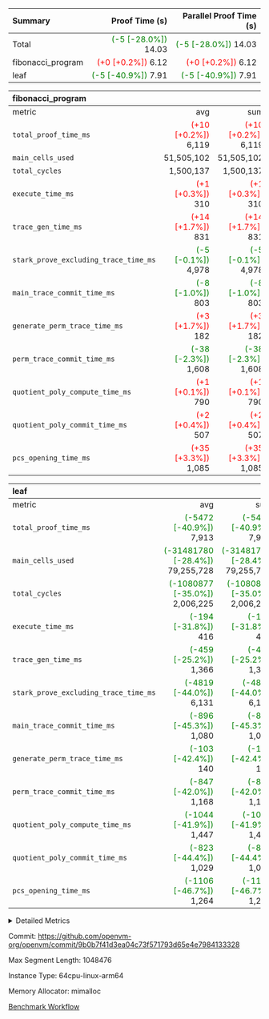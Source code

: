 | Summary | Proof Time (s) | Parallel Proof Time (s) |
|:---|---:|---:|
| Total | <span style='color: green'>(-5 [-28.0%])</span> 14.03 | <span style='color: green'>(-5 [-28.0%])</span> 14.03 |
| fibonacci_program | <span style='color: red'>(+0 [+0.2%])</span> 6.12 | <span style='color: red'>(+0 [+0.2%])</span> 6.12 |
| leaf | <span style='color: green'>(-5 [-40.9%])</span> 7.91 | <span style='color: green'>(-5 [-40.9%])</span> 7.91 |


| fibonacci_program |||||
|:---|---:|---:|---:|---:|
|metric|avg|sum|max|min|
| `total_proof_time_ms ` | <span style='color: red'>(+10 [+0.2%])</span> 6,119 | <span style='color: red'>(+10 [+0.2%])</span> 6,119 | <span style='color: red'>(+10 [+0.2%])</span> 6,119 | <span style='color: red'>(+10 [+0.2%])</span> 6,119 |
| `main_cells_used     ` |  51,505,102 |  51,505,102 |  51,505,102 |  51,505,102 |
| `total_cycles        ` |  1,500,137 |  1,500,137 |  1,500,137 |  1,500,137 |
| `execute_time_ms     ` | <span style='color: red'>(+1 [+0.3%])</span> 310 | <span style='color: red'>(+1 [+0.3%])</span> 310 | <span style='color: red'>(+1 [+0.3%])</span> 310 | <span style='color: red'>(+1 [+0.3%])</span> 310 |
| `trace_gen_time_ms   ` | <span style='color: red'>(+14 [+1.7%])</span> 831 | <span style='color: red'>(+14 [+1.7%])</span> 831 | <span style='color: red'>(+14 [+1.7%])</span> 831 | <span style='color: red'>(+14 [+1.7%])</span> 831 |
| `stark_prove_excluding_trace_time_ms` | <span style='color: green'>(-5 [-0.1%])</span> 4,978 | <span style='color: green'>(-5 [-0.1%])</span> 4,978 | <span style='color: green'>(-5 [-0.1%])</span> 4,978 | <span style='color: green'>(-5 [-0.1%])</span> 4,978 |
| `main_trace_commit_time_ms` | <span style='color: green'>(-8 [-1.0%])</span> 803 | <span style='color: green'>(-8 [-1.0%])</span> 803 | <span style='color: green'>(-8 [-1.0%])</span> 803 | <span style='color: green'>(-8 [-1.0%])</span> 803 |
| `generate_perm_trace_time_ms` | <span style='color: red'>(+3 [+1.7%])</span> 182 | <span style='color: red'>(+3 [+1.7%])</span> 182 | <span style='color: red'>(+3 [+1.7%])</span> 182 | <span style='color: red'>(+3 [+1.7%])</span> 182 |
| `perm_trace_commit_time_ms` | <span style='color: green'>(-38 [-2.3%])</span> 1,608 | <span style='color: green'>(-38 [-2.3%])</span> 1,608 | <span style='color: green'>(-38 [-2.3%])</span> 1,608 | <span style='color: green'>(-38 [-2.3%])</span> 1,608 |
| `quotient_poly_compute_time_ms` | <span style='color: red'>(+1 [+0.1%])</span> 790 | <span style='color: red'>(+1 [+0.1%])</span> 790 | <span style='color: red'>(+1 [+0.1%])</span> 790 | <span style='color: red'>(+1 [+0.1%])</span> 790 |
| `quotient_poly_commit_time_ms` | <span style='color: red'>(+2 [+0.4%])</span> 507 | <span style='color: red'>(+2 [+0.4%])</span> 507 | <span style='color: red'>(+2 [+0.4%])</span> 507 | <span style='color: red'>(+2 [+0.4%])</span> 507 |
| `pcs_opening_time_ms ` | <span style='color: red'>(+35 [+3.3%])</span> 1,085 | <span style='color: red'>(+35 [+3.3%])</span> 1,085 | <span style='color: red'>(+35 [+3.3%])</span> 1,085 | <span style='color: red'>(+35 [+3.3%])</span> 1,085 |

| leaf |||||
|:---|---:|---:|---:|---:|
|metric|avg|sum|max|min|
| `total_proof_time_ms ` | <span style='color: green'>(-5472 [-40.9%])</span> 7,913 | <span style='color: green'>(-5472 [-40.9%])</span> 7,913 | <span style='color: green'>(-5472 [-40.9%])</span> 7,913 | <span style='color: green'>(-5472 [-40.9%])</span> 7,913 |
| `main_cells_used     ` | <span style='color: green'>(-31481780 [-28.4%])</span> 79,255,728 | <span style='color: green'>(-31481780 [-28.4%])</span> 79,255,728 | <span style='color: green'>(-31481780 [-28.4%])</span> 79,255,728 | <span style='color: green'>(-31481780 [-28.4%])</span> 79,255,728 |
| `total_cycles        ` | <span style='color: green'>(-1080877 [-35.0%])</span> 2,006,225 | <span style='color: green'>(-1080877 [-35.0%])</span> 2,006,225 | <span style='color: green'>(-1080877 [-35.0%])</span> 2,006,225 | <span style='color: green'>(-1080877 [-35.0%])</span> 2,006,225 |
| `execute_time_ms     ` | <span style='color: green'>(-194 [-31.8%])</span> 416 | <span style='color: green'>(-194 [-31.8%])</span> 416 | <span style='color: green'>(-194 [-31.8%])</span> 416 | <span style='color: green'>(-194 [-31.8%])</span> 416 |
| `trace_gen_time_ms   ` | <span style='color: green'>(-459 [-25.2%])</span> 1,366 | <span style='color: green'>(-459 [-25.2%])</span> 1,366 | <span style='color: green'>(-459 [-25.2%])</span> 1,366 | <span style='color: green'>(-459 [-25.2%])</span> 1,366 |
| `stark_prove_excluding_trace_time_ms` | <span style='color: green'>(-4819 [-44.0%])</span> 6,131 | <span style='color: green'>(-4819 [-44.0%])</span> 6,131 | <span style='color: green'>(-4819 [-44.0%])</span> 6,131 | <span style='color: green'>(-4819 [-44.0%])</span> 6,131 |
| `main_trace_commit_time_ms` | <span style='color: green'>(-896 [-45.3%])</span> 1,080 | <span style='color: green'>(-896 [-45.3%])</span> 1,080 | <span style='color: green'>(-896 [-45.3%])</span> 1,080 | <span style='color: green'>(-896 [-45.3%])</span> 1,080 |
| `generate_perm_trace_time_ms` | <span style='color: green'>(-103 [-42.4%])</span> 140 | <span style='color: green'>(-103 [-42.4%])</span> 140 | <span style='color: green'>(-103 [-42.4%])</span> 140 | <span style='color: green'>(-103 [-42.4%])</span> 140 |
| `perm_trace_commit_time_ms` | <span style='color: green'>(-847 [-42.0%])</span> 1,168 | <span style='color: green'>(-847 [-42.0%])</span> 1,168 | <span style='color: green'>(-847 [-42.0%])</span> 1,168 | <span style='color: green'>(-847 [-42.0%])</span> 1,168 |
| `quotient_poly_compute_time_ms` | <span style='color: green'>(-1044 [-41.9%])</span> 1,447 | <span style='color: green'>(-1044 [-41.9%])</span> 1,447 | <span style='color: green'>(-1044 [-41.9%])</span> 1,447 | <span style='color: green'>(-1044 [-41.9%])</span> 1,447 |
| `quotient_poly_commit_time_ms` | <span style='color: green'>(-823 [-44.4%])</span> 1,029 | <span style='color: green'>(-823 [-44.4%])</span> 1,029 | <span style='color: green'>(-823 [-44.4%])</span> 1,029 | <span style='color: green'>(-823 [-44.4%])</span> 1,029 |
| `pcs_opening_time_ms ` | <span style='color: green'>(-1106 [-46.7%])</span> 1,264 | <span style='color: green'>(-1106 [-46.7%])</span> 1,264 | <span style='color: green'>(-1106 [-46.7%])</span> 1,264 | <span style='color: green'>(-1106 [-46.7%])</span> 1,264 |



<details>
<summary>Detailed Metrics</summary>

| group | num_segments | keygen_time_ms | commit_exe_time_ms |
| --- | --- | --- | --- |
| fibonacci_program | 1 | 344 | 5 | 

| group | air_name | quotient_deg | interactions | constraints |
| --- | --- | --- | --- | --- |
| fibonacci_program | AccessAdapterAir<16> | 2 | 5 | 14 | 
| fibonacci_program | AccessAdapterAir<2> | 2 | 5 | 14 | 
| fibonacci_program | AccessAdapterAir<32> | 2 | 5 | 14 | 
| fibonacci_program | AccessAdapterAir<4> | 2 | 5 | 14 | 
| fibonacci_program | AccessAdapterAir<64> | 2 | 5 | 14 | 
| fibonacci_program | AccessAdapterAir<8> | 2 | 5 | 14 | 
| fibonacci_program | BitwiseOperationLookupAir<8> | 2 | 2 | 4 | 
| fibonacci_program | MemoryMerkleAir<8> | 2 | 4 | 40 | 
| fibonacci_program | PersistentBoundaryAir<8> | 2 | 3 | 6 | 
| fibonacci_program | PhantomAir | 2 | 3 | 5 | 
| fibonacci_program | Poseidon2PeripheryAir<BabyBearParameters>, 1> | 2 | 1 | 286 | 
| fibonacci_program | ProgramAir | 1 | 1 | 4 | 
| fibonacci_program | RangeTupleCheckerAir<2> | 1 | 1 | 4 | 
| fibonacci_program | VariableRangeCheckerAir | 1 | 1 | 4 | 
| fibonacci_program | VmAirWrapper<Rv32BaseAluAdapterAir, BaseAluCoreAir<4, 8> | 2 | 19 | 43 | 
| fibonacci_program | VmAirWrapper<Rv32BaseAluAdapterAir, LessThanCoreAir<4, 8> | 2 | 17 | 39 | 
| fibonacci_program | VmAirWrapper<Rv32BaseAluAdapterAir, ShiftCoreAir<4, 8> | 2 | 23 | 90 | 
| fibonacci_program | VmAirWrapper<Rv32BranchAdapterAir, BranchEqualCoreAir<4> | 2 | 11 | 25 | 
| fibonacci_program | VmAirWrapper<Rv32BranchAdapterAir, BranchLessThanCoreAir<4, 8> | 2 | 13 | 41 | 
| fibonacci_program | VmAirWrapper<Rv32CondRdWriteAdapterAir, Rv32JalLuiCoreAir> | 2 | 10 | 22 | 
| fibonacci_program | VmAirWrapper<Rv32HintStoreAdapterAir, Rv32HintStoreCoreAir> | 2 | 15 | 17 | 
| fibonacci_program | VmAirWrapper<Rv32JalrAdapterAir, Rv32JalrCoreAir> | 2 | 16 | 20 | 
| fibonacci_program | VmAirWrapper<Rv32LoadStoreAdapterAir, LoadSignExtendCoreAir<4, 8> | 2 | 18 | 33 | 
| fibonacci_program | VmAirWrapper<Rv32LoadStoreAdapterAir, LoadStoreCoreAir<4> | 2 | 17 | 38 | 
| fibonacci_program | VmAirWrapper<Rv32MultAdapterAir, DivRemCoreAir<4, 8> | 2 | 25 | 88 | 
| fibonacci_program | VmAirWrapper<Rv32MultAdapterAir, MulHCoreAir<4, 8> | 2 | 24 | 38 | 
| fibonacci_program | VmAirWrapper<Rv32MultAdapterAir, MultiplicationCoreAir<4, 8> | 2 | 19 | 26 | 
| fibonacci_program | VmAirWrapper<Rv32RdWriteAdapterAir, Rv32AuipcCoreAir> | 2 | 11 | 15 | 
| fibonacci_program | VmConnectorAir | 2 | 3 | 9 | 
| leaf | AccessAdapterAir<2> | 4 | 5 | 12 | 
| leaf | AccessAdapterAir<4> | 4 | 5 | 12 | 
| leaf | AccessAdapterAir<8> | 4 | 5 | 12 | 
| leaf | FriReducedOpeningAir | 4 | 35 | 59 | 
| leaf | NativePoseidon2Air<BabyBearParameters>, 1> | 4 | 176 | 590 | 
| leaf | PhantomAir | 4 | 3 | 4 | 
| leaf | ProgramAir | 1 | 1 | 4 | 
| leaf | VariableRangeCheckerAir | 1 | 1 | 4 | 
| leaf | VmAirWrapper<BranchNativeAdapterAir, BranchEqualCoreAir<1> | 2 | 11 | 23 | 
| leaf | VmAirWrapper<JalNativeAdapterAir, JalCoreAir> | 4 | 7 | 6 | 
| leaf | VmAirWrapper<NativeAdapterAir<2, 0>, PublicValuesCoreAir> | 4 | 11 | 23 | 
| leaf | VmAirWrapper<NativeAdapterAir<2, 1>, FieldArithmeticCoreAir> | 4 | 15 | 23 | 
| leaf | VmAirWrapper<NativeLoadStoreAdapterAir<1>, NativeLoadStoreCoreAir<1> | 4 | 15 | 20 | 
| leaf | VmAirWrapper<NativeLoadStoreAdapterAir<4>, NativeLoadStoreCoreAir<4> | 4 | 15 | 20 | 
| leaf | VmAirWrapper<NativeVectorizedAdapterAir<4>, FieldExtensionCoreAir> | 4 | 15 | 23 | 
| leaf | VmConnectorAir | 4 | 3 | 8 | 
| leaf | VolatileBoundaryAir | 4 | 4 | 16 | 

| group | air_name | idx | rows | prep_cols | perm_cols | main_cols | cells |
| --- | --- | --- | --- | --- | --- | --- | --- |
| leaf | AccessAdapterAir<2> | 0 | 262,144 |  | 16 | 11 | 7,077,888 | 
| leaf | AccessAdapterAir<4> | 0 | 131,072 |  | 16 | 13 | 3,801,088 | 
| leaf | AccessAdapterAir<8> | 0 | 512 |  | 16 | 17 | 16,896 | 
| leaf | FriReducedOpeningAir | 0 | 131,072 |  | 76 | 64 | 18,350,080 | 
| leaf | NativePoseidon2Air<BabyBearParameters>, 1> | 0 | 32,768 |  | 356 | 399 | 24,739,840 | 
| leaf | PhantomAir | 0 | 32,768 |  | 8 | 6 | 458,752 | 
| leaf | ProgramAir | 0 | 131,072 |  | 8 | 10 | 2,359,296 | 
| leaf | VariableRangeCheckerAir | 0 | 262,144 | 2 | 8 | 1 | 2,359,296 | 
| leaf | VmAirWrapper<BranchNativeAdapterAir, BranchEqualCoreAir<1> | 0 | 524,288 |  | 28 | 23 | 26,738,688 | 
| leaf | VmAirWrapper<JalNativeAdapterAir, JalCoreAir> | 0 | 65,536 |  | 12 | 10 | 1,441,792 | 
| leaf | VmAirWrapper<NativeAdapterAir<2, 0>, PublicValuesCoreAir> | 0 | 64 |  | 16 | 23 | 2,496 | 
| leaf | VmAirWrapper<NativeAdapterAir<2, 1>, FieldArithmeticCoreAir> | 0 | 1,048,576 |  | 20 | 30 | 52,428,800 | 
| leaf | VmAirWrapper<NativeLoadStoreAdapterAir<1>, NativeLoadStoreCoreAir<1> | 0 | 524,288 |  | 36 | 25 | 31,981,568 | 
| leaf | VmAirWrapper<NativeLoadStoreAdapterAir<4>, NativeLoadStoreCoreAir<4> | 0 | 65,536 |  | 36 | 34 | 4,587,520 | 
| leaf | VmAirWrapper<NativeVectorizedAdapterAir<4>, FieldExtensionCoreAir> | 0 | 32,768 |  | 20 | 40 | 1,966,080 | 
| leaf | VmConnectorAir | 0 | 2 | 1 | 8 | 4 | 24 | 
| leaf | VolatileBoundaryAir | 0 | 524,288 |  | 8 | 11 | 9,961,472 | 

| group | air_name | segment | rows | prep_cols | perm_cols | main_cols | cells |
| --- | --- | --- | --- | --- | --- | --- | --- |
| fibonacci_program | AccessAdapterAir<8> | 0 | 64 |  | 24 | 17 | 2,624 | 
| fibonacci_program | BitwiseOperationLookupAir<8> | 0 | 65,536 | 3 | 8 | 2 | 655,360 | 
| fibonacci_program | MemoryMerkleAir<8> | 0 | 512 |  | 20 | 32 | 26,624 | 
| fibonacci_program | PersistentBoundaryAir<8> | 0 | 64 |  | 12 | 20 | 2,048 | 
| fibonacci_program | PhantomAir | 0 | 2 |  | 12 | 6 | 36 | 
| fibonacci_program | Poseidon2PeripheryAir<BabyBearParameters>, 1> | 0 | 256 |  | 8 | 300 | 78,848 | 
| fibonacci_program | ProgramAir | 0 | 4,096 |  | 8 | 10 | 73,728 | 
| fibonacci_program | RangeTupleCheckerAir<2> | 0 | 524,288 | 2 | 8 | 1 | 4,718,592 | 
| fibonacci_program | VariableRangeCheckerAir | 0 | 262,144 | 2 | 8 | 1 | 2,359,296 | 
| fibonacci_program | VmAirWrapper<Rv32BaseAluAdapterAir, BaseAluCoreAir<4, 8> | 0 | 1,048,576 |  | 80 | 36 | 121,634,816 | 
| fibonacci_program | VmAirWrapper<Rv32BaseAluAdapterAir, LessThanCoreAir<4, 8> | 0 | 524,288 |  | 40 | 37 | 40,370,176 | 
| fibonacci_program | VmAirWrapper<Rv32BaseAluAdapterAir, ShiftCoreAir<4, 8> | 0 | 2 |  | 52 | 53 | 210 | 
| fibonacci_program | VmAirWrapper<Rv32BranchAdapterAir, BranchEqualCoreAir<4> | 0 | 262,144 |  | 48 | 26 | 19,398,656 | 
| fibonacci_program | VmAirWrapper<Rv32BranchAdapterAir, BranchLessThanCoreAir<4, 8> | 0 | 8 |  | 56 | 32 | 704 | 
| fibonacci_program | VmAirWrapper<Rv32CondRdWriteAdapterAir, Rv32JalLuiCoreAir> | 0 | 131,072 |  | 44 | 18 | 8,126,464 | 
| fibonacci_program | VmAirWrapper<Rv32HintStoreAdapterAir, Rv32HintStoreCoreAir> | 0 | 4 |  | 36 | 26 | 248 | 
| fibonacci_program | VmAirWrapper<Rv32JalrAdapterAir, Rv32JalrCoreAir> | 0 | 16 |  | 36 | 28 | 1,024 | 
| fibonacci_program | VmAirWrapper<Rv32LoadStoreAdapterAir, LoadStoreCoreAir<4> | 0 | 32 |  | 72 | 40 | 3,584 | 
| fibonacci_program | VmAirWrapper<Rv32RdWriteAdapterAir, Rv32AuipcCoreAir> | 0 | 16 |  | 28 | 21 | 784 | 
| fibonacci_program | VmConnectorAir | 0 | 2 | 1 | 12 | 4 | 32 | 

| group | idx | trace_gen_time_ms | total_proof_time_ms | total_cycles | total_cells | stark_prove_excluding_trace_time_ms | quotient_poly_compute_time_ms | quotient_poly_commit_time_ms | perm_trace_commit_time_ms | pcs_opening_time_ms | main_trace_commit_time_ms | main_cells_used | generate_perm_trace_time_ms | execute_time_ms |
| --- | --- | --- | --- | --- | --- | --- | --- | --- | --- | --- | --- | --- | --- | --- |
| leaf | 0 | 1,366 | 7,913 | 2,006,225 | 188,271,576 | 6,131 | 1,447 | 1,029 | 1,168 | 1,264 | 1,080 | 79,255,728 | 140 | 416 | 

| group | segment | trace_gen_time_ms | total_proof_time_ms | total_cycles | total_cells | stark_prove_excluding_trace_time_ms | quotient_poly_compute_time_ms | quotient_poly_commit_time_ms | perm_trace_commit_time_ms | pcs_opening_time_ms | main_trace_commit_time_ms | main_cells_used | generate_perm_trace_time_ms | execute_time_ms |
| --- | --- | --- | --- | --- | --- | --- | --- | --- | --- | --- | --- | --- | --- | --- |
| fibonacci_program | 0 | 831 | 6,119 | 1,500,137 | 197,453,854 | 4,978 | 790 | 507 | 1,608 | 1,085 | 803 | 51,505,102 | 182 | 310 | 

</details>


Commit: https://github.com/openvm-org/openvm/commit/9b0b7f41d3ea04c73f571793d65e4e7984133328

Max Segment Length: 1048476

Instance Type: 64cpu-linux-arm64

Memory Allocator: mimalloc

[Benchmark Workflow](https://github.com/openvm-org/openvm/actions/runs/12880372007)
